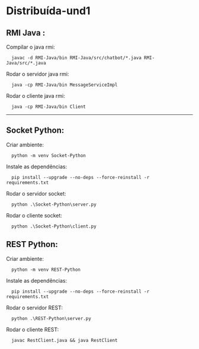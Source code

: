 # Distribuída-und1

## RMI Java :

Compilar o java rmi:
```
  javac -d RMI-Java/bin RMI-Java/src/chatbot/*.java RMI-Java/src/*.java
```
Rodar o servidor java rmi:
```
  java -cp RMI-Java/bin MessageServiceImpl
```
Rodar o cliente java rmi:
```
  java -cp RMI-Java/bin Client
```

***

## Socket Python:

Criar ambiente:
```
  python -m venv Socket-Python
```
Instale as dependências:
```
  pip install --upgrade --no-deps --force-reinstall -r requirements.txt
```
Rodar o servidor socket:
```
  python .\Socket-Python\server.py
```
Rodar o cliente socket:
```
  python .\Socket-Python\client.py
```

## REST Python:

Criar ambiente:
```
  python -m venv REST-Python
```
Instale as dependências:
```
  pip install --upgrade --no-deps --force-reinstall -r requirements.txt
```
Rodar o servidor REST:
```
  python .\REST-Python\server.py
```
Rodar o cliente REST:
```
  javac RestClient.java && java RestClient
```